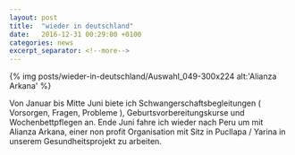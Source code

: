 ```yaml
---
layout: post
title:  "wieder in deutschland"
date:   2016-12-31 00:29:00 +0100
categories: news
excerpt_separator: <!--more-->
---
```

{% img posts/wieder-in-deutschland/Auswahl_049-300x224 alt:'Alianza Arkana' %}

Von Januar bis Mitte Juni biete ich Schwangerschaftsbegleitungen ( Vorsorgen, Fragen, Probleme ), Geburtsvorbereitungskurse und Wochenbettpflegen an. Ende Juni fahre ich wieder nach Peru um mit Alianza Arkana, einer non profit Organisation mit Sitz in Pucllapa &#47; Yarina in unserem Gesundheitsprojekt zu arbeiten.
<!--more-->
